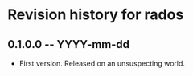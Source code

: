 # Revision history for rados

## 0.1.0.0 -- YYYY-mm-dd

* First version. Released on an unsuspecting world.
